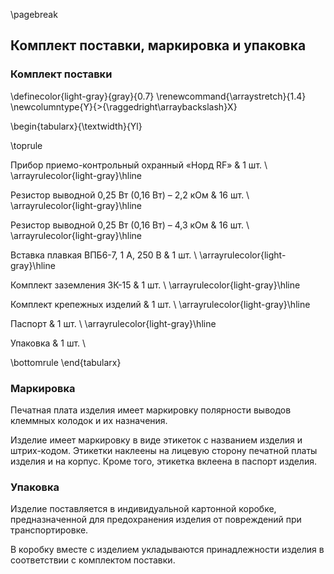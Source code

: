 \pagebreak

## Комплект поставки, маркировка и упаковка

### Комплект поставки


\definecolor{light-gray}{gray}{0.7}
\renewcommand{\arraystretch}{1.4}
\newcolumntype{Y}{>{\raggedright\arraybackslash}X}

\begin{tabularx}{\textwidth}{Yl}

\toprule

Прибор приемо-контрольный охранный «Норд RF» & 1 шт. \\ \arrayrulecolor{light-gray}\hline

Резистор выводной 0,25 Вт (0,16 Вт) – 2,2 кОм & 16 шт. \\ \arrayrulecolor{light-gray}\hline

Резистор выводной 0,25 Вт (0,16 Вт) – 4,3 кОм & 16 шт. \\ \arrayrulecolor{light-gray}\hline

Вставка плавкая ВПБ6-7, 1 А, 250 В & 1 шт. \\ \arrayrulecolor{light-gray}\hline

Комплект заземления ЗК-15 & 1 шт. \\ \arrayrulecolor{light-gray}\hline

Комплект крепежных изделий & 1 шт. \\ \arrayrulecolor{light-gray}\hline

Паспорт & 1 шт. \\ \arrayrulecolor{light-gray}\hline

Упаковка & 1 шт. \\ 

\bottomrule
\end{tabularx}

### Маркировка

Печатная плата изделия имеет маркировку полярности выводов клеммных колодок и их назначения. 

Изделие имеет маркировку в виде этикеток с названием изделия и штрих-кодом. Этикетки наклеены на лицевую сторону печатной платы изделия и на корпус. Кроме того, этикетка вклеена в паспорт изделия.

### Упаковка

Изделие поставляется в индивидуальной картонной коробке, предназначенной для предохранения изделия от повреждений при транспортировке.

В коробку вместе с изделием укладываются принадлежности изделия в соответствии с комплектом поставки.
